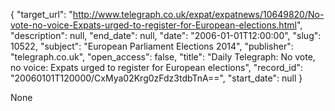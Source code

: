 {
  "target_url": "http://www.telegraph.co.uk/expat/expatnews/10649820/No-vote-no-voice-Expats-urged-to-register-for-European-elections.html", 
  "description": null, 
  "end_date": null, 
  "date": "2006-01-01T12:00:00", 
  "slug": 10522, 
  "subject": "European Parliament Elections 2014", 
  "publisher": "telegraph.co.uk", 
  "open_access": false, 
  "title": "Daily Telegraph: No vote, no voice: Expats urged to register for European elections", 
  "record_id": "20060101T120000/CxMya02Krg0zFdz3tdbTnA==", 
  "start_date": null
}

None